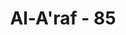 ---
title: "Al-A'raf - 85"
no: 85
arabic_no: ٨٥
ayah: وَاِلٰى مَدْيَنَ اَخَاهُمْ شُعَيْبًاۗ قَالَ يٰقَوْمِ اعْبُدُوا اللّٰهَ مَا لَكُمْ مِّنْ اِلٰهٍ غَيْرُهٗۗ قَدْ جَاۤءَتْكُمْ بَيِّنَةٌ مِّنْ رَّبِّكُمْ فَاَوْفُوا الْكَيْلَ وَالْمِيْزَانَ وَلَا تَبْخَسُوا النَّاسَ اَشْيَاۤءَهُمْ وَلَا تُفْسِدُوْا فِى الْاَرْضِ بَعْدَ اِصْلَاحِهَاۗ ذٰلِكُمْ خَيْرٌ لَّكُمْ اِنْ كُنْتُمْ مُّؤْمِنِيْنَۚ 
translation: "Dan kepada penduduk Madyan, Kami (utus) Syuaib, saudara mereka sendiri. Dia berkata, “Wahai kaumku! Sembahlah Allah. Tidak ada tuhan (sembahan) bagimu selain Dia. Sesungguhnya telah datang kepadamu bukti yang nyata dari Tuhanmu. Sempurnakanlah takaran dan timbangan, dan jangan kamu merugikan orang sedikit pun. Janganlah kamu berbuat kerusakan di bumi setelah (diciptakan) dengan baik. Itulah yang lebih baik bagimu jika kamu orang beriman.”"
tafsir: "Ayat ini menceritakan bahwa kaum Madyan yaitu kaum Nabi Syu'aib tidak bersyukur kepada Allah disamping mereka mempersekutukan-Nya. Akhlak mereka sangat buruk sehingga kehidupan mereka bergelimang dalam penipuan, sampai kepada urusan tukar-menukar, timbang-menimbang. Menurut suatu riwayat jika orang asing datang berkunjung, mereka sepakat menuduh bahwa uang yang dibawa orang asing itu palsu, dengan demikian mereka menukarnya dengan harga (kurs) yang rendah sekali. Kepada kaum ini Allah mengutus Nabi Syu'aib agar dia menunjukkan kepada mereka jalan yang benar dan meninggalkan kecurangan dalam takaran dan timbangan.\n\nSebagaimana biasanya bahwa Allah memperkuat kenabian setiap Nabi-Nya dengan mukjizat seperti diketahui dari hadis Abu Hurairah, yaitu: \n\n\"Tidak seorang Nabi pun dari kalangan nabi-nabi kecuali diberikan kepadanya tanda-tanda kenabiannya yang menjadikan manusia percaya kepadanya. Sesungguhnya yang diberikan kepadaku ialah wahyu yang disampaikan kepadaku yaitu (Al-Qur'an). Maka aku mengharap bahwa aku akan mempunyai pengikut yang lebih banyak dari pada pengikut-pengikut nabi-nabi pada hari Kiamat\". (Riwayat al-Bukhari dan Muslim)\n\nTidak terdapat satu ayat pun dalam Al-Qur'an yang menerangkan tentang mukjizat yang diberikan kepada Nabi Syu'aib. Fakhrur Razi dalam tafsirnya, mengutip az-Zamakhsyari dalam tafsirnya \"Al-Kasysyaf\" mengatakan bahwa di antara mukjizat Nabi Syu'aib, yaitu dia memberikan tongkatnya kepada Nabi Musa. Tongkat itulah membinasakan ular-ular besar milik tukang-tukang sihir Firaun. Juga dia berkata kepada Nabi Musa, bahwa kambing-kambing ini akan beranak semuanya berbulu hitam putih, kemudian ternyata benar sebagaimana yang diucapkannya itu."
---